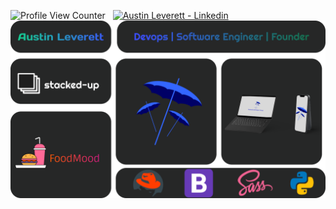 ![Profile View Counter](https://komarev.com/ghpvc/?username=miliaus)&nbsp;&nbsp;
[![Austin Leverett - Linkedin](https://img.shields.io/badge/Austin_Leverett-Linkedin-blue?logo=LinkedIn&logoColor=white)](https://www.linkedin.com/in/all09/)
![Logo](https://github.com/MiliAus/MiliAus/blob/632731bc426dc0505498c2487e2e3846648c6631/Group%2024.png)














